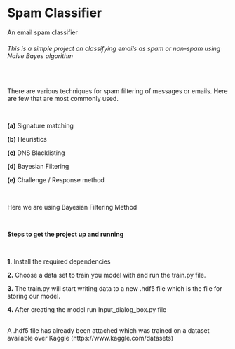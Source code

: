 # Spam Classifier

An email spam classifier
<br>
###### This is a simple project on classifying emails as spam or non-spam using Naive Bayes algorithm
<br>

There are various techniques for spam filtering of messages or emails. Here are few that are most commonly used.

<br>

**(a)** Signature matching

**(b)** Heuristics

**(c)** DNS Blacklisting

**(d)** Bayesian Filtering

**(e)** Challenge / Response method

<br>

Here we are using Bayesian Filtering Method

<br>

**Steps to get the project up and running**

<br>

**1.** Install the required dependencies

**2.** Choose a data set to train you model with and run the train.py file. 

**3.** The train.py will start writing data to a new .hdf5 file which is the file for storing our model.

**4.** After creating the model run Input_dialog_box.py file

<br>
A .hdf5 file has already been attached which was trained on a dataset available over Kaggle (https://www.kaggle.com/datasets)
